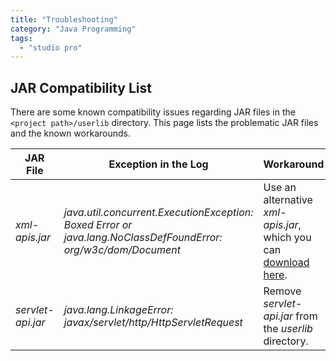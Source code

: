 ```yaml
---
title: "Troubleshooting"
category: "Java Programming"
tags:
  - "studio pro"
---
```


## JAR Compatibility List

There are some known compatibility issues regarding JAR files in the `<project path>/userlib` directory. This page lists the problematic JAR files and the known workarounds.

| JAR File          | Exception in the Log                                                                                           | Workaround                                                                                           |
| ----------------- | -------------------------------------------------------------------------------------------------------------- | ---------------------------------------------------------------------------------------------------- |
| *xml-apis.jar*    | _java.util.concurrent.ExecutionException: Boxed Error or java.lang.NoClassDefFoundError: org/w3c/dom/Document_ | Use an alternative *xml-apis.jar*, which you can [download here](attachments/16714056/16844051.jar). |
| *servlet-api.jar* | _java.lang.LinkageError: javax/servlet/http/HttpServletRequest_                                                | Remove *servlet-api.jar* from the *userlib* directory.                                               |
